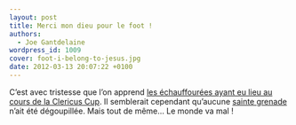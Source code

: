 ```yaml
---
layout: post
title: Merci mon dieu pour le foot !
authors:
  - Joe Gantdelaine
wordpress_id: 1009
cover: foot-i-belong-to-jesus.jpg
date: 2012-03-13 20:07:22 +0100
---
```


C’est avec tristesse que l’on apprend [les échauffourées ayant eu lieu au cours
de la Clericus Cup][1]. Il semblerait cependant qu’aucune [sainte grenade][2]
n’ait été dégoupillée. Mais tout de même… Le monde va mal !

[1]:
  https://www.lemonde.fr/big-browser/article/2012/03/13/bleus-bosses-et-blasphemes-le-vatican-desavoue-sa-competition-de-football_5987468_4832693.html
[2]: https://youtu.be/xOrgLj9lOwk
